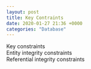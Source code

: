 ```yaml
---
layout: post
title: Key Contraints
date: 2020-01-27 21:36 +0000
categories: "Database"
---
```

Key constraints  
Entity integrity constraints  
Referential integrity constraints  
